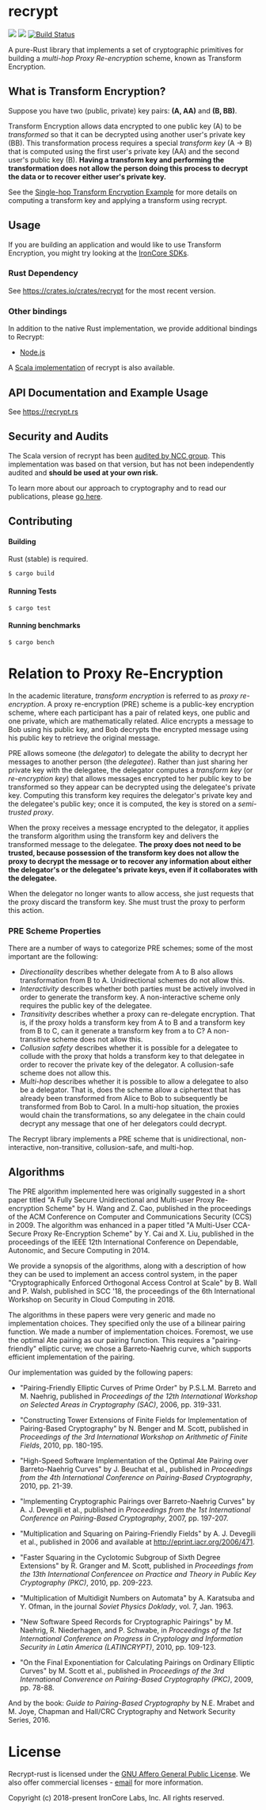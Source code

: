 recrypt
=======
[![](https://img.shields.io/crates/v/recrypt.svg)](https://crates.io/crates/recrypt) [![](https://docs.rs/recrypt/badge.svg)](https://docs.rs/recrypt) [![Build Status](https://travis-ci.org/IronCoreLabs/recrypt-rs.svg?branch=master)](https://travis-ci.org/IronCoreLabs/recrypt-rs) 

A pure-Rust library that implements a set of cryptographic primitives for building a _multi-hop Proxy Re-encryption_ scheme, known as Transform Encryption. 

## What is Transform Encryption?

Suppose you have two (public, private) key pairs: **(A, AA)** and **(B, BB)**.

Transform Encryption allows data encrypted to one public key (A) to be _transformed_ so that it can be decrypted using another user's private key (BB).  This transformation process requires a special _transform key_ (A -> B) that is computed using the first user's private key (AA) and the second user's public key (B). **Having a transform key and performing the transformation does not allow the person doing this process to decrypt the data or to recover either user's private key.**

See the [Single-hop Transform Encryption Example](https://docs.rs/recrypt/) for more details on computing a transform key and applying a transform using recrypt.

## Usage 

If you are building an application and would like to use Transform Encryption, you might try looking at the [IronCore SDKs](https://docs.ironcorelabs.com/sdks/overview/index.html).

### Rust Dependency

See https://crates.io/crates/recrypt for the most recent version.

### Other bindings
In addition to the native Rust implementation, we provide additional bindings to Recrypt: 

* [Node.js](https://github.com/IronCoreLabs/recrypt-node-binding)

A [Scala implementation](https://github.com/IronCoreLabs/recrypt) of recrypt is also available.

## API Documentation and Example Usage

See https://recrypt.rs

## Security and Audits

The Scala version of recrypt has been [audited by NCC group](https://www.nccgroup.trust/us/our-research/proxy-re-encryption-protocol-ironcore-public-report/). This implementation was based on that version, but has not been independently audited and **should be used at your own risk.** 

To learn more about our approach to cryptography and to read our publications, please [go here](https://docs.ironcorelabs.com/cryptography/).

## Contributing 

#### Building

Rust (stable) is required.

```
$ cargo build
```

#### Running Tests

```
$ cargo test
```

#### Running benchmarks
```
$ cargo bench
```

# Relation to Proxy Re-Encryption

In the academic literature, _transform encryption_ is referred to as _proxy re-encryption_. A proxy re-encryption (PRE) scheme is a public-key encryption scheme, where each participant has a pair of related keys, one public and one private, which are mathematically related. Alice encrypts a message to Bob using his public key, and Bob decrypts the encrypted message using his public key to retrieve the original message.

PRE allows someone (the _delegator_) to delegate the ability to decrypt her messages to another person (the _delegatee_). Rather than just sharing her private key with the delegatee, the delegator computes a _transform key_ (or _re-encryption key_) that allows messages encrypted to her public key to be transformed so they appear can be decrypted using the delegatee's private key. Computing this transform key requires the delegator's private key and the delegatee's public key; once it is computed, the key is stored on a _semi-trusted proxy_. 

When the proxy receives a message encrypted to the delegator, it applies the transform algorithm using the transform key and delivers the transformed message to the delegatee. __The proxy does not need to be trusted, because possession of the transform key does not allow the proxy to decrypt the message or to recover any information about either the delegator's or the delegatee's private keys, even if it collaborates with the delegatee.__

When the delegator no longer wants to allow access, she just requests that the proxy discard the transform key. She must trust the proxy to perform this action.


### PRE Scheme Properties

There are a number of ways to categorize PRE schemes; some of the most important are the following:

- _Directionality_ describes whether delegate from A to B also allows transformation from B to A. Unidirectional schemes do not allow this.
- _Interactivity_ describes whether both parties must be actively involved in order to generate the transform key. A non-interactive scheme only requires the public key of the delegatee.
- _Transitivity_ describes whether a proxy can re-delegate encryption. That is, if the proxy holds a transform key from A to B and a transform key from B to C, can it generate a transform key from a to C? A non-transitive scheme does not allow this.
- _Collusion safety_ describes whether it is possible for a delegatee to collude with the proxy that holds a transform key to that delegatee in order to recover the private key of the delegator. A collusion-safe scheme does not allow this.
- _Multi-hop_ describes whether it is possible to allow a delegatee to also be a delegator. That is, does the scheme allow a ciphertext that has already been transformed from Alice to Bob to subsequently be transformed from Bob to Carol. In a multi-hop situation, the proxies would chain the transformations, so any delegatee in the chain could decrypt any message that one of her delegators could decrypt.

The Recrypt library implements a PRE scheme that is unidirectional, non-interactive, non-transitive, collusion-safe, and multi-hop.

## Algorithms

The PRE algorithm implemented here was originally suggested in a short paper titled "A Fully Secure Unidirectional and Multi-user Proxy Re-encryption Scheme" by H. Wang and Z. Cao, published in the proceedings of the ACM Conference on Computer and Communications Security (CCS) in 2009. The algorithm was enhanced in a paper titled "A Multi-User CCA-Secure Proxy Re-Encryption Scheme" by Y. Cai and X. Liu, published in the proceedings of the IEEE 12th International Conference on Dependable, Autonomic, and Secure Computing in 2014.

We provide a synopsis of the algorithms, along with a description of how they can be used to implement an access control system, in the paper "Cryptographically Enforced Orthogonal Access Control at Scale" by B. Wall and P. Walsh, published in SCC '18, the proceedings of the 6th International Workshop on Security in Cloud Computing in 2018.

The algorithms in these papers were very generic and made no implementation choices. They specified only the use of a bilinear pairing function. We made a number of implementation choices. Foremost, we use the optimal Ate pairing as our pairing function. This requires a "pairing-friendly" elliptic curve; we chose a Barreto-Naehrig curve, which supports efficient implementation of the pairing.

Our implementation was guided by the following papers:

- "Pairing-Friendly Elliptic Curves of Prime Order" by P.S.L.M. Barreto and M. Naehrig, published in _Proceedings of the 12th International Workshop on Selected Areas in Cryptography (SAC)_, 2006, pp. 319-331.

- "Constructing Tower Extensions of Finite Fields for Implementation of Pairing-Based Cryptography" by N. Benger and M. Scott, published in _Proceedings of the 3rd International Workshop on Arithmetic of Finite Fields_, 2010, pp. 180-195.

- "High-Speed Software Implementation of the Optimal Ate Pairing over Barreto-Naehrig Curves" by J. Beuchat et al., published in _Proceedings from the 4th International Conference on Pairing-Based Cryptography_, 2010, pp. 21-39.

- "Implementing Cryptographic Pairings over Barreto-Naehrig Curves" by A. J. Devegili et al., published in _Proceedings from the 1st International Conference on Pairing-Based Cryptography_, 2007, pp. 197-207.

- "Multiplication and Squaring on Pairing-Friendly Fields" by A. J. Devegili et al., published in 2006 and available at http://eprint.iacr.org/2006/471.

- "Faster Squaring in the Cyclotomic Subgroup of Sixth Degree Extensions" by R. Granger and M. Scott, published in _Proceedings from the 13th International Conferencee on Practice and Theory in Public Key Cryptography (PKC)_, 2010, pp. 209-223.

- "Multiplication of Multidigit Numbers on Automata" by A. Karatsuba and Y. Ofman, in the journal _Soviet Physics Doklady_, vol. 7, Jan. 1963.

- "New Software Speed Records for Cryptographic Pairings" by M. Naehrig, R. Niederhagen, and P. Schwabe, in _Proceedings of the 1st International Conference on Progress in Cryptology and Information Security in Latin America (LATINCRYPT)_, 2010, pp. 109-123.

- "On the Final Exponentiation for Calculating Pairings on Ordinary Elliptic Curves" by M. Scott et al., published in _Proceedings of the 3rd International Converence on Pairing-Based Cryptography (PKC)_, 2009, pp. 78-88.

And by the book:
_Guide to Pairing-Based Cryptography_ by N.E. Mrabet and M. Joye, Chapman and Hall/CRC Cryptography and Network Security Series, 2016.

# License

Recrypt-rust is licensed under the [GNU Affero General Public License](LICENSE).
We also offer commercial licenses - [email](mailto:info@ironcorelabs.com) for more information.


Copyright (c)  2018-present  IronCore Labs, Inc.
All rights reserved.
